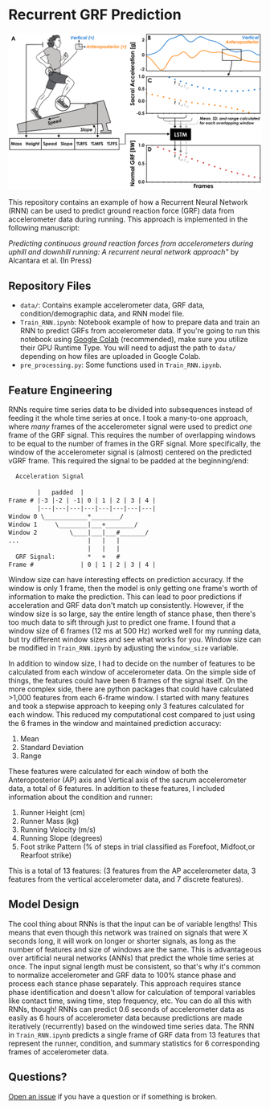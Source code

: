# Recurrent GRF Prediction

![](README_image.png)

This repository contains an example of how a Recurrent Neural Network (RNN) can be used to predict ground reaction
force (GRF) data from accelerometer data during running. This approach is implemented in the following manuscript:

*Predicting continuous ground reaction forces from accelerometers during uphill and downhill running: A recurrent 
neural network approach"* by Alcantara et al. (In Press)

## Repository Files
- `data/`: Contains example accelerometer data, GRF data, condition/demographic data, and RNN model file. 
- `Train_RNN.ipynb`: Notebook example of how to prepare data and train an RNN to predict GRFs from accelerometer data.
If you're going to run this notebook using [Google Colab](https://colab.research.google.com/) (recommended), make sure 
you utilize their GPU Runtime Type. You will need to adjust the path to `data/` depending on how files are uploaded in
Google Colab.
- `pre_processing.py`: Some functions used in `Train_RNN.ipynb`.

## Feature Engineering 
RNNs require time series data to be divided into subsequences instead of feeding it the whole time series at once. I took a 
many-to-one approach, where *many* frames of the accelerometer signal were used to predict *one* frame of the GRF signal.
This requires the number of overlapping windows to be equal to the number of frames in the GRF signal. More specifically, 
 the window of the accelerometer signal is (almost) centered on the predicted vGRF frame. This required the signal to 
be padded at the beginning/end:
```
  Acceleration Signal

        |   padded  |    
Frame # |-3 |-2 | -1| 0 | 1 | 2 | 3 | 4 |  
        |---|---|---|---|---|---|---|---|
Window 0 \____________*________/
Window 1     \________|___+________/
Window 2         \____|___|___#_______/
...                   |   |   |
                      |   |   |
  GRF Signal:         *   +   #
Frame #             | 0 | 1 | 2 | 3 | 4 |  
```
Window size can have interesting effects on prediction accuracy. If the window is only 1 frame, then the model is only 
getting one frame's worth of information to make the prediction. This can lead to poor predictions if acceleration and
GRF data don't match up consistently. However, if the window size is so large, say the entire length of stance phase,
then there's too much data to sift through just to predict one frame. I found that a window size of 6 frames (12 ms at 
500 Hz) worked well for my running data, but try different window sizes and see what works for you. Window size can be 
modified in `Train_RNN.ipynb` by adjusting the `window_size` variable.

In addition to window size, I  had to decide on the number of features to be calculated from each window of accelerometer
data. On the simple side of things, the features could have been 6 frames of the signal itself. On the more complex
side, there are python packages that could have calculated >1,000 features from each 6-frame window. I started with many
 features and took a stepwise approach to keeping only 3 features calculated for each window. This reduced my computational
 cost compared to just using the 6 frames in the window and maintained prediction accuracy:
1. Mean
1. Standard Deviation
1. Range

These features were calculated for each window of both the Anteroposterior (AP) axis and Vertical axis of the sacrum 
accelerometer data, a total of 6 features. In addition to these features, I included information about the condition and
runner:
1. Runner Height (cm)
1. Runner Mass (kg)
1. Running Velocity (m/s)
1. Running Slope (degrees)
1. Foot strike Pattern (% of steps in trial classified as Forefoot, Midfoot,or Rearfoot strike)

This is a total of 13 features: (3 features from the AP accelerometer data, 3 features from the vertical accelerometer 
data, and 7 discrete features).

## Model Design
The cool thing about RNNs is that the input can be of variable lengths! This means that even though this network
was trained on signals that were X seconds long, it will work on longer or shorter signals, as long as the number of 
features and size of windows are the same. This is advantageous over artificial neural networks (ANNs) that predict the 
whole time series at once. The input signal length must be consistent, so that's why it's common to normalize accelerometer
and GRF data to 100% stance phase and process each stance phase separately. This approach requires stance phase 
identification and doesn't allow for calculation of temporal variables like contact time, swing time, step frequency, 
etc. You can do all this with RNNs, though! RNNs can predict 0.6 seconds of accelerometer data as easily as 6 hours of 
accelerometer data because predictions are made iteratively (recurrently) based on the windowed time series data. The 
RNN in `Train_RNN.ipynb` predicts a single frame of GRF data from 13 features that represent the runner, condition, and 
summary statistics for 6 corresponding frames of accelerometer data.

## Questions?
[Open an issue](https://github.com/alcantarar/Recurrent_GRF_Prediction/issues/new) if you have a question or if 
something is broken. 
